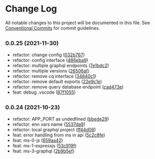 # Change Log

All notable changes to this project will be documented in this file.
See [Conventional Commits](https://conventionalcommits.org) for commit guidelines.

## <small>0.0.25 (2021-11-30)</small>

* refactor: change config ([032b767](https://github.com/gmahechas/erp/commit/032b767))
* refactor: config interface ([486eba9](https://github.com/gmahechas/erp/commit/486eba9))
* refactor: multiple graphql endpoints ([7e1bdc2](https://github.com/gmahechas/erp/commit/7e1bdc2))
* refactor: multiple versions ([26506af](https://github.com/gmahechas/erp/commit/26506af))
* refactor: remove cq interface ([34840c1](https://github.com/gmahechas/erp/commit/34840c1))
* refactor: remove default exports ([22e9c1e](https://github.com/gmahechas/erp/commit/22e9c1e))
* refactor: remove query database endpoint ([cad473e](https://github.com/gmahechas/erp/commit/cad473e))
* feat: debug .vscode ([87f1055](https://github.com/gmahechas/erp/commit/87f1055))





## <small>0.0.24 (2021-10-23)</small>

* refactor: APP_PORT as undedfined ([bbede29](https://github.com/gmahechas/erp/commit/bbede29))
* refactor: enn vars name ([5537da9](https://github.com/gmahechas/erp/commit/5537da9))
* refactor: local graphql project ([ff44d09](https://github.com/gmahechas/erp/commit/ff44d09))
* feat: error handling from ms in api ([5c2c8fe](https://github.com/gmahechas/erp/commit/5c2c8fe))
* feat: ms-0-js ([659aa42](https://github.com/gmahechas/erp/commit/659aa42))
* feat: ms-1-expressjs ([53c919f](https://github.com/gmahechas/erp/commit/53c919f))
* feat: ms-3-graphql ([2b9b5ef](https://github.com/gmahechas/erp/commit/2b9b5ef))
